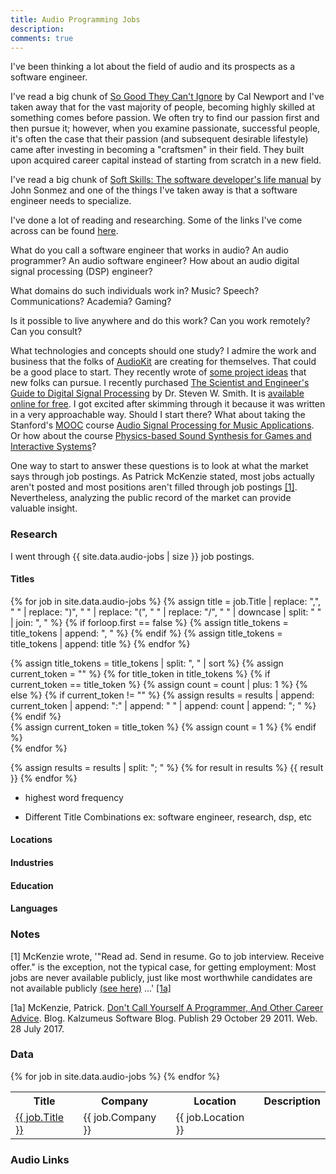 ```yaml
---
title: Audio Programming Jobs
description: 
comments: true
---
```


I've been thinking a lot about the field of audio and its prospects as a software engineer.

I've read a big chunk of [So Good They Can't Ignore][so-good-they-cant-ignore-you] by Cal Newport and I've taken away that for the vast majority of people, becoming highly skilled at something comes before passion.  We often try to find our passion first and then pursue it; however, when you examine passionate, successful people, it's often the case that their passion (and subsequent desirable lifestyle) came after investing in becoming a "craftsmen" in their field.  They built upon acquired career capital instead of starting from scratch in a new field.

I've read a big chunk of [Soft Skills: The software developer's life manual][soft-skills-sonmez] by John Sonmez and one of the things I've taken away is that a software engineer needs to specialize.

I've done a lot of reading and researching.  Some of the links I've come across can be found [here](#audio-links).

What do you call a software engineer that works in audio?  An audio programmer?  An audio software engineer?  How about an audio digital signal processing (DSP) engineer?

What domains do such individuals work in? Music? Speech? Communications?  Academia?  Gaming?

Is it possible to live anywhere and do this work?  Can you work remotely?  Can you consult?

What technologies and concepts should one study?  I admire the work and business that the folks of [AudioKit][audio-kit] are creating for themselves.  That could be a good place to start.  They recently wrote of [some project ideas][audio-kit-projects] that new folks can pursue.  I recently purchased [The Scientist and Engineer's Guide to Digital Signal Processing][dsp-guide-amazon] by Dr. Steven W. Smith.  It is [available online for free][dsp-guide-site].  I got excited after skimming through it because it was written in a very approachable way.  Should I start there?  What about taking the Stanford's [MOOC][mooc] course [Audio Signal Processing for Music Applications][audio-signal-processing-course].  Or how about the course [Physics-based Sound Synthesis for Games and Interactive Systems][physics-sound-synthesis-course]?

One way to start to answer these questions is to look at what the market says through job postings.  As Patrick McKenzie stated, most jobs actually aren't posted and most positions aren't filled through job postings [[1]](#1-note).  Nevertheless, analyzing the public record of the market can provide valuable insight.

### Research

I went through {{ site.data.audio-jobs | size }} job postings.


#### Titles
{% for job in site.data.audio-jobs %}
   {% assign title = job.Title | replace: ",", " " | replace: ")", " " | replace: "(", " " | replace: "/", " " | downcase | split: " " | join: ", " %}
   {% if forloop.first == false %}
      {% assign title_tokens = title_tokens | append: ", " %}
   {% endif %}
   {% assign title_tokens = title_tokens | append: title %}
{% endfor %}

{% assign title_tokens = title_tokens | split: ", " | sort %}
{% assign current_token = "" %}
{% for title_token in title_tokens %}
   {% if current_token == title_token %}
      {% assign count = count | plus: 1 %}
   {% else %}
      {% if current_token != "" %}
         {% assign results = results | append: current_token | append: ":" | append: " " | append: count | append: "; " %}
      {% endif %}      
      {% assign current_token = title_token %}
      {% assign count = 1 %}
   {% endif %}   
{% endfor %}

{% assign results = results | split: "; " %}
{% for result in results %}
   {{ result }}
{% endfor %}

* highest word frequency

* Different Title Combinations
ex: software engineer, research, dsp, etc



#### Locations


#### Industries

#### Education 

#### Languages

<!-- todo, affiliate links? Need to update privacy notice if so -->
[audio-kit]: http://audiokit.io/
[audio-kit-projects]: http://audiokitpro.com/project-ideas/
[audio-signal-processing-course]: http://online.stanford.edu/course/audio-signal-processing-music-applications-0
[dont-call-yourself-a-programmer-patio11]: http://www.kalzumeus.com/2011/10/28/dont-call-yourself-a-programmer/
[dsp-guide-amazon]: https://www.amazon.com/Scientist-Engineers-Digital-Signal-Processing/dp/0966017633
[dsp-guide-site]: http://www.dspguide.com/
[finding-great-developers]: https://www.joelonsoftware.com/2006/09/06/finding-great-developers-2/
[mooc]: https://en.wikipedia.org/wiki/Massive_open_online_course
[physics-sound-synthesis-course]: http://online.stanford.edu/course/physics-based-sound-synthesis-games-and-interactive-systems-0
[so-good-they-cant-ignore-you]: https://www.amazon.com/dp/1455509124
[soft-skills-sonmez]: https://www.amazon.com/Soft-Skills-software-developers-manual/dp/1617292397


### Notes
[<a name="1-note">1</a>] McKenzie wrote, '"Read ad.  Send in resume.  Go to job interview.  Receive offer." is the exception, not the typical case, for getting employment: Most jobs are never available publicly, just like most worthwhile candidates are not available publicly [(see here)][finding-great-developers] ...' [[1a]](#1-citation)

[<a name="1-citation">1a</a>] McKenzie, Patrick. [Don't Call Yourself A Programmer, And Other Career Advice][dont-call-yourself-a-programmer-patio11]. Blog. Kalzumeus Software Blog. Publish 29 October 29 2011. Web. 28 July 2017. 

### Data
<table>
   <tr>
      <th>Title</th>
      <th>Company</th>
      <th>Location</th>
      <th>Description</th>
   </tr>
   {% for job in site.data.audio-jobs %}
      <tr>
         <td><a href="{{ job.URL }}">{{ job.Title }}</a></td>
         <td>{{ job.Company }}</td>
         <td>{{ job.Location }}</td>
         <td></td>         
      </tr>
   {% endfor %}
</table>

### Audio Links
